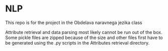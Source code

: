 # NLP
This repo is for the project in the Obdelava naravnega jezika class

Attribute retrieval and data parsing most likely cannot be run out of the box. Some pickle files are zipped because of the size and other files first have to be generated using the .py scripts in the Attributes retrieval directory. 
